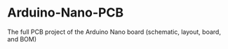 # Arduino-Nano-PCB
The full PCB project of the Arduino Nano board (schematic, layout, board, and BOM)
